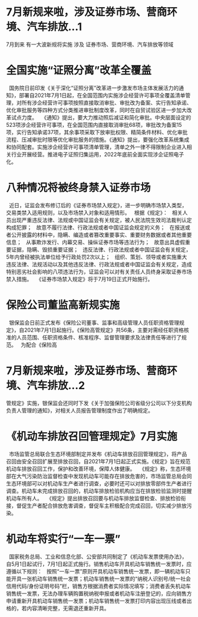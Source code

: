 # 7月新规来啦，涉及证券市场、营商环境、汽车排放...1

7月到来
有一大波新规将实施
涉及
证券市场、营商环境、汽车排放等领域
 
# 全国实施“证照分离”改革全覆盖 #
 
国务院日前印发《关于深化“证照分离”改革进一步激发市场主体发展活力的通知》，部署自2021年7月1日起，在全国范围内实施涉企经营许可事项全覆盖清单管理，对所有涉企经营许可事项按照直接取消审批、审批改为备案、实行告知承诺、优化审批服务等四种方式分类推进审批制度改革，同时在自贸试验区进一步加大改革试点力度。
 
《通知》提出，要大力推动照后减证和简化审批。中央层面设定的523项涉企经营许可事项，在全国范围内直接取消审批68项，审批改为备案15项，实行告知承诺37项，其余事项采取下放审批权限、精简条件材料、优化审批流程、压减审批时限等优化审批服务的措施。《通知》提出，要强化改革系统集成和协同配套。实施涉企经营许可事项清单管理，清单之外一律不得限制企业进入相关行业开展经营。推进电子证照归集运用，2022年底前全面实现涉企证照电子化。
 
# 八种情况将被终身禁入证券市场 #
 
近日，证监会发布修订后的《证券市场禁入规定》，进一步明确市场禁入类型，交易类禁入适用规则，以及市场禁入对象和适用情形。
 
根据《规定》：
 
相关人员出现严重违反法律、法规或中国证监会有关规定，被人民法院生效司法裁判认定构成犯罪；
 
故意不履行法律、行政法规或者中国证监会规定的义务；
 
在报送或者公开披露的材料中，隐瞒、编造或者篡改重要事实、重要财务数据或者其他重要信息；
 
从事欺诈发行、内幕交易、操纵证券市场等违法行为；
 
故意出具虚假重要证据，隐瞒、毁损重要证据；
 
违反法律、行政法规或者中国证监会有关规定，5年内曾经被执法单位给予行政处罚2次以上；
 
组织、策划、领导或者实施重大违反法律、法规活动以及其他违反法律、行政法规或者中国证监会有关规定，造成特别恶劣社会影响的八项违法行为，证监会可以对有关责任人员终身采取证券市场禁入措施。
 
《证券市场禁入规定》将于7月19日正式开始施行。
 
# 保险公司董监高新规实施 #
 
银保监会日前正式发布《保险公司董事、监事和高级管理人员任职资格管理规定》，自2021年7月1日起施行。《保险高管规定》共56条，主要对需经任职资格核准的人员范围、任职资格条件、核准程序、监督管理要求及法律责任等进行了规范。
 
为配合《保险高

# 7月新规来啦，涉及证券市场、营商环境、汽车排放...2

管规定》实施，银保监会还同时下发《关于加强保险公司省级分公司以下分支机构负责人管理的通知》，对相关人员报告管理制度作出了明确规定。
 
# 《机动车排放召回管理规定》7月实施 #
 
市场监管总局联合生态环境部制定并发布《机动车排放召回管理规定》，将产品召回由安全召回扩展至排放召回，自2021年7月1日起正式实施。《规定》旨在规范机动车排放召回工作，保护和改善环境，保障人体健康。
 
《规定》称，生态环境部在大气污染防治监督检查中发现机动车可能存在排放危害的，市场监管总局会同生态环境部可以对机动车生产者进行调查，必要时还可以对排放零部件生产者进行调查。机动车未完成排放召回的，机动车排放检验机构应当在排放检验监测时提醒机动车所有人。
 
《规定》提出排放召回要与机动车排放监督检查、排放检验衔接，督促生产者配合排放危害调查，督促车主积极配合完成召回，切实减少排放污染。
 
# 机动车将实行“一车一票” #
 
国家税务总局、工业和信息化部、公安部共同制定了《机动车发票使用办法》，自5月1日起试行，7月1日起正式施行。销售机动车开具机动车销售统一发票时，应遵循以下规则：
 
按照“一车一票”原则开具机动车销售统一发票，即一辆机动车只能开具一张机动车销售统一发票；机动车销售统一发票的“纳税人识别号/统一社会信用代码/身份证明号码”栏，销售方根据消费者实际情况填写；消费者丢失机动车销售统一发票，无法办理车辆购置税纳税申报或者机动车注册登记的，应向销售方申请重新开具机动车销售统一发票；机动车销售统一发票打印内容出现压线或者出格的，若内容清晰完整，无需退还重新开具。
 


